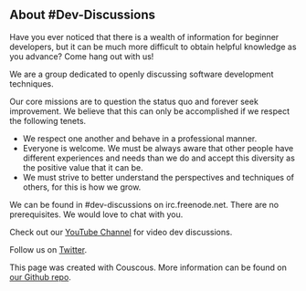 ## About #Dev-Discussions

Have you ever noticed that there is a wealth of information for beginner developers, but it can be much more difficult to obtain helpful knowledge as you advance? Come hang out with us!

We are a group dedicated to openly discussing software development techniques.

Our core missions are to question the status quo and forever seek improvement. We believe that this can only be accomplished if we respect the following tenets.

- We respect one another and behave in a professional manner.
- Everyone is welcome. We must be always aware that other people have different experiences and needs than we do and accept this diversity as the positive value that it can be.
- We must strive to better understand the perspectives and techniques of others, for this is how we grow.

We can be found in #dev-discussions on irc.freenode.net. There are no prerequisites. We would love to chat with you.

Check out our [YouTube Channel](https://www.youtube.com/playlist?list=PLsTWLmFQ6CneW43wFxxFvATlvoB8a7o7s) for video dev discussions.

Follow us on [Twitter](http://twitter.com/devdiscussions).

This page was created with Couscous. More information can be found on [our Github repo](https://github.com/ShawnMcCool/dev-discussions).
